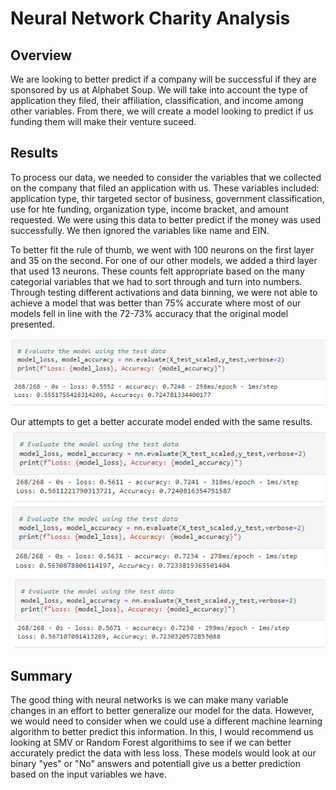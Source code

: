 # Neural Network Charity Analysis
## Overview

We are looking to better predict if a company will be successful if they are sponsored by us at Alphabet Soup. We will take into account the type of application they filed, their affiliation, classification, and income among other variables. From there, we will create a model looking to predict if us funding them will make their venture suceed.

## Results
To process our data, we needed to consider the variables that we collected on the company that filed an application with us. These variables included: application type, thir targeted sector of business, government classification, use for hte funding, organization type, income bracket, and amount requested. We were using this data to better predict if the money was used successfully. We then ignored the variables like name and EIN.

To better fit the rule of thumb, we went with 100 neurons on the first layer and 35 on the second. For one of our other models, we added a third layer that used 13 neurons. These counts felt appropriate based on the many categorial variables that we had to sort through and turn into numbers. Through testing different activations and data binning, we were not able to achieve a model that was better than 75% accurate where most of our models fell in line with the 72-73% accuracy that the original model presented.

![Origin](https://github.com/Atros04/Neural_Network_Charity_Analysis/blob/main/Resources/Model%201.PNG)

Our attempts to get a better accurate model ended with the same results.
![Model 1](https://github.com/Atros04/Neural_Network_Charity_Analysis/blob/main/Resources/Opt_Model%201.PNG)
![Model 2](https://github.com/Atros04/Neural_Network_Charity_Analysis/blob/main/Resources/Opt_Model%202.PNG)
![Model 3](https://github.com/Atros04/Neural_Network_Charity_Analysis/blob/main/Resources/Opt_Model%203.PNG)

## Summary
The good thing with neural networks is we can make many variable changes in an effort to better generalize our model for the data. However, we would need to consider when we could use a different machine learning algorithm to better predict this information. In this, I would recommend us looking at SMV or Random Forest algorithims to see if we can better accurately predict the data with less loss. These models would look at our binary "yes" or "No" answers and potentiall give us a better prediction based on the input variables we have.
